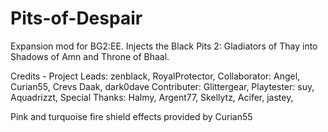 # Pits-of-Despair
Expansion mod for BG2:EE. Injects the Black Pits 2: Gladiators of Thay into Shadows of Amn and Throne of Bhaal.

Credits - 
Project Leads: zenblack, RoyalProtector,
Collaborator: Angel, Curian55, Crevs Daak, dark0dave
Contributer: Glittergear,
Playtester: suy, Aquadrizzt,
Special Thanks:	Halmy, Argent77, Skellytz, Acifer, jastey, 

Pink and turquoise fire shield effects provided by Curian55